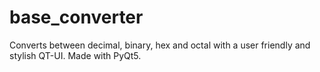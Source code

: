 # base_converter
Converts between decimal, binary, hex and octal with a user friendly and stylish QT-UI. Made with PyQt5.
